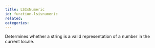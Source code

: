 ```yaml
---
title: LSIsNumeric
id: function-lsisnumeric
related:
categories:
---
```


Determines whether a string is a valid representation of a
        number in the current locale.